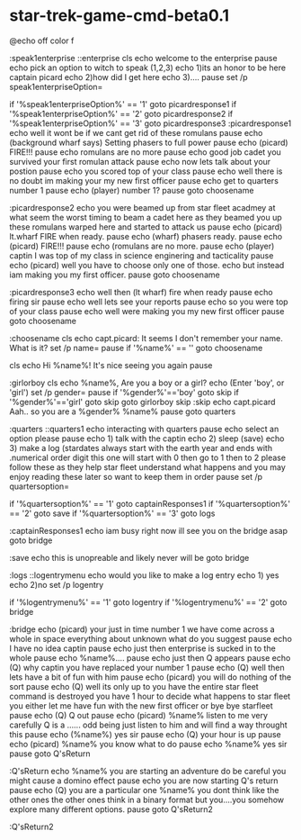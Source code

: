 # star-trek-game-cmd-beta0.1
@echo off
color f

:speak1enterprise
::enterprise
cls
echo welcome to the enterprise
pause
echo pick an option to witch to speak (1,2,3)
echo 1)its an honor to be here captain picard
echo 2)how did I get here
echo 3)....
pause
set /p speak1enterpriseOption=

if '%speak1enterpriseOption%' == '1' goto picardresponse1
if '%speak1enterpriseOption%' == '2' goto picardresponse2
if '%speak1enterpriseOption%' == '3' goto picardresponse3
:picardresponse1
echo well it wont be if we cant get rid of these romulans
pause
echo (background wharf says) Setting phasers to full power
pause
echo (picard) FIRE!!!
pause
echo romulans are no more
pause
echo good job cadet you survived your first romulan attack
pause
echo now lets talk about your postion
pause
echo you scored top of your class
pause
echo well there is no doubt im making your my new first officer
pause
echo get to quarters number 1
pause
echo (player) number 1?
pause
goto choosename

:picardresponse2
echo you were beamed up from star fleet acadmey at what seem the worst timing to beam a cadet here as they beamed you up these romulans warped here and started to attack us
pause
echo (picard) lt.wharf FIRE when ready.
pause
echo (wharf) phasers ready.
pause
echo (picard) FIRE!!!
pause
echo (romulans are no more.
pause
echo (player) captin I was top of my class in science enginering and tacticality
pause
echo (picard) well you have to choose only one of those. 
echo but instead iam making you my first officer.
pause
goto choosename 

:picardresponse3
echo well then (lt wharf) fire when ready 
pause
echo firing sir
pause
echo well lets see your reports
pause
echo so you were top of your class
pause
echo well were making you my new first officer
pause
goto choosename


:choosename
cls
echo capt.picard: It seems I don't remember your name. What is it?
set /p name=
pause
if '%name%' == '' goto choosename

cls
echo Hi %name%! It's nice seeing you again
pause

:girlorboy
cls
echo %name%, Are you a boy or a girl?
echo (Enter 'boy', or 'girl')
set /p gender=
pause
if '%gender%'=='boy' goto skip
if '%gender%'=='girl' goto skip
goto girlorboy
skip
:skip
echo capt.picard Aah.. so you are a %gender% %name%
pause
goto quarters

:quarters
::quarters1
echo interacting with quarters
pause
echo select an option please
pause
echo 1) talk with the captin
echo 2) sleep (save)
echo 3) make a log (stardates always start with the earth year and ends with .numerical order digit this one will start with 0 then go to 1 then to 2 please follow these as they help star fleet understand what happens and you may enjoy reading these later so want to keep them in order
pause
set /p quartersoption=

if '%quartersoption%' == '1' goto captainResponses1
if '%quartersoption%' == '2' goto save
if '%quartersoption%' == '3' goto logs

:captainResponses1
echo iam busy right now ill see you on the bridge asap
goto bridge

:save
echo this is unopreable and likely never will be
goto bridge

:logs
::logentrymenu
echo would you like to make a log entry
echo 1) yes
echo 2)no 
set /p logentry

if '%logentrymenu%' == '1' goto logentry
if '%logentrymenu%' == '2' goto bridge

:bridge
echo (picard) your just in time number 1 we have come across a whole in space everything about unknown what do you suggest
pause
echo I have no idea captin
pause
echo just then enterprise is sucked in to the whole
pause
echo %name%....
pause
echo just then Q appears
pause
echo (Q) why captin you have replaced your number 1
pause
echo (Q) well then lets have a bit of fun with him
pause
echo (picard) you will do nothing of the sort
pause
echo (Q) well its only up to you have the entire star fleet command is destroyed you have 1 hour to decide what happens to star fleet you either let me have fun with the new first officer or bye bye starfleet
pause
echo (Q) Q out
pause
echo (picard) %name% listen to me very carefully Q is a ...... odd being just listen to him and will find a way throught this
pause
echo (%name%) yes sir
pause
echo (Q) your hour is up
pause
echo (picard) %name% you know what to do
pause 
echo %name% yes sir
pause
goto Q'sReturn

:Q'sReturn
echo %name% you are starting an adventure do be careful you might cause a domino effect
pause 
echo you are now starting Q's return
pause
echo (Q) you are a particular one %name% you dont think like the other ones the other ones think in a binary format but you....you somehow explore many different options.
pause
goto Q'sReturn2

:Q'sReturn2
